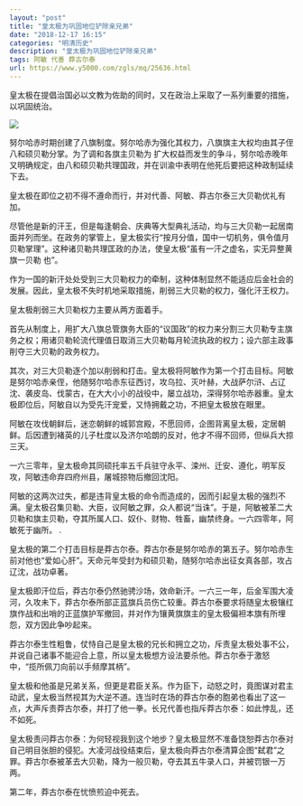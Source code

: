 ```yaml
---
layout: "post"
title: "皇太极为巩固地位铲除亲兄弟"
date: "2018-12-17 16:15"
categories: "明清历史"
description: "皇太极为巩固地位铲除亲兄弟"
tags: 阿敏 代善 莽古尔泰
url: https://www.y5000.com/zgls/mq/25636.html
---
```






皇太极在提倡治国必以文教为佐助的同时，又在政治上采取了一系列重要的措施，以巩固统治。

![](https://img.y5000.com/uploads/allimg/170919/13-1F919150T1358.jpg)

努尔哈赤时期创建了八旗制度。努尔哈赤为强化其权力，八旗旗主大权均由其子侄八和硕贝勒分掌。为了调和各旗主贝勒为
扩大权益而发生的争斗，努尔哈赤晚年又明确规定，由八和硕贝勒共理国政，并在训渝中表明在他死后要把这种政制延续下去。

皇太极在即位之初不得不遵命而行，并对代善、阿敏、莽古尔泰三大贝勒优礼有加。

尽管他是新的汗王，但是每逢朝会、庆典等大型典礼活动，均与三大贝勒一起居南面并列而坐。在政务的掌管上，皇太极实行“按月分值，国中一切机务，俱令值月贝勒掌理”。这种诸贝勒共理匡政的办法，使皇太极“虽有一汗之虚名，实无异整黄旗一贝勒
也”。

作为一国的新汗处处受到三大贝勒权力的牵制，这种体制显然不能适应后金社会的发展。因此，皇太极不失时机地采取措施，削弱三大贝勒的权力，强化汗王权力。

皇太极削弱三大贝勒权力主要从两方面着手。

首先从制度上，用扩大八旗总管旗务大臣的“议国政”的权力来分割三大贝勒专主旗务之权；用诸贝勒轮流代理值日取消三大贝勒每月轮流执政的权力；设六部主政事削夺三大贝勒的政务权力。

其次，对三大贝勒逐个加以削弱和打击。皇太极将阿敏作为第一个打击目标。阿敏是努尔哈赤亲侄，他随努尔哈赤东征西讨，攻乌拉、灭叶赫，大战萨尔浒、占辽沈、袭皮岛、伐蒙古，在大大小小的战役中，屡立战功，深得努尔哈赤器重。皇太极即位后，阿敏自以为受先汗宠爱，又恃拥戴之功，不把皇太极放在眼里。

阿敏在攻伐朝鲜后，迷恋朝鲜的城郭宫殿，不愿回师，企图背离皇太极，定居朝鲜。后因遭到褚英的儿子杜度以及济尔哈朗的反对，他才不得不回师，但纵兵大掠三天。

一六三零年，皇太极命其同硕托率五千兵驻守永平、滦州、迁安、遵化，明军反攻，阿敏违命弃四府州县，屠城掠物后撤回沈阳。

阿敏的这两次过失，都是违背皇太极的命令而造成的，因而引起皇太极的强烈不满。皇太极召集贝勒、大臣，议阿敏之罪，众人都说“当诛”。于是，阿敏被革二大贝勒和旗主贝勒，夺其所属人口、奴仆、财物、牲畜，幽禁终身。一六四零年，阿敏死于幽所。
.

皇太极的第二个打击目标是莽古尔泰。莽古尔泰是努尔哈赤的第五子。努尔哈赤生前对他也“爱如心肝”。天命元年受封为和硕贝勒，随努尔哈赤出征女真各部，攻占辽沈，战功卓著。

皇太极即汗位后，莽古尔泰仍然驰骋沙场，效命新汗。一六三一年，后金军围大凌河，久攻未下，莽古尔泰所部正蓝旗兵员伤亡较重。莽古尔泰要求将随皇太极镶红旗作战和出哨的正蓝旗护军撤回，并对作为镶黄旗旗主的皇太极偏袒本旗有所埋怨，双方因此争吵起来。

莽古尔泰生性粗鲁，仗恃自己是皇太极的兄长和拥立之功，斥责皇太极处事不公，并说自己诸事不能迎合上意，所以皇太极想方设法要杀他。莽古尔泰于激怒中，“揽所佩刀向前以手频摩其柄”。

皇太极和他虽是兄弟关系，但更是君臣关系。作为臣下，动怒之时，竟图谋对君主动武，皇太极当然视其为大逆不道。连当时在场的莽古尔泰的胞弟也看出了这一点，大声斥责莽古尔泰，并打了他一拳。长兄代善也指斥莽古尔泰：如此悖乱，还不如死。

皇太极责问莽古尔泰：为何轻视我到这个地步？皇太极显然不准备饶恕莽古尔泰对自己明目张胆的侵犯。大凌河战役结束后，皇太极向莽古尔泰清算企图“弑君”之罪。莽古尔泰被革去大贝勒，降为一般贝勒，夺去其五牛录人口，并被罚银一万两。

第二年，莽古尔泰在忧愤煎迫中死去。
